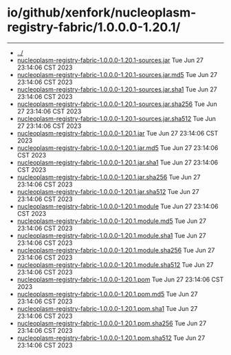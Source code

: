 # io/github/xenfork/nucleoplasm-registry-fabric/1.0.0.0-1.20.1/

---
- [../](../index.md)
- [nucleoplasm-registry-fabric-1.0.0.0-1.20.1-sources.jar](nucleoplasm-registry-fabric-1.0.0.0-1.20.1-sources.jar) Tue Jun 27 23:14:06 CST 2023
- [nucleoplasm-registry-fabric-1.0.0.0-1.20.1-sources.jar.md5](nucleoplasm-registry-fabric-1.0.0.0-1.20.1-sources.jar.md5) Tue Jun 27 23:14:06 CST 2023
- [nucleoplasm-registry-fabric-1.0.0.0-1.20.1-sources.jar.sha1](nucleoplasm-registry-fabric-1.0.0.0-1.20.1-sources.jar.sha1) Tue Jun 27 23:14:06 CST 2023
- [nucleoplasm-registry-fabric-1.0.0.0-1.20.1-sources.jar.sha256](nucleoplasm-registry-fabric-1.0.0.0-1.20.1-sources.jar.sha256) Tue Jun 27 23:14:06 CST 2023
- [nucleoplasm-registry-fabric-1.0.0.0-1.20.1-sources.jar.sha512](nucleoplasm-registry-fabric-1.0.0.0-1.20.1-sources.jar.sha512) Tue Jun 27 23:14:06 CST 2023
- [nucleoplasm-registry-fabric-1.0.0.0-1.20.1.jar](nucleoplasm-registry-fabric-1.0.0.0-1.20.1.jar) Tue Jun 27 23:14:06 CST 2023
- [nucleoplasm-registry-fabric-1.0.0.0-1.20.1.jar.md5](nucleoplasm-registry-fabric-1.0.0.0-1.20.1.jar.md5) Tue Jun 27 23:14:06 CST 2023
- [nucleoplasm-registry-fabric-1.0.0.0-1.20.1.jar.sha1](nucleoplasm-registry-fabric-1.0.0.0-1.20.1.jar.sha1) Tue Jun 27 23:14:06 CST 2023
- [nucleoplasm-registry-fabric-1.0.0.0-1.20.1.jar.sha256](nucleoplasm-registry-fabric-1.0.0.0-1.20.1.jar.sha256) Tue Jun 27 23:14:06 CST 2023
- [nucleoplasm-registry-fabric-1.0.0.0-1.20.1.jar.sha512](nucleoplasm-registry-fabric-1.0.0.0-1.20.1.jar.sha512) Tue Jun 27 23:14:06 CST 2023
- [nucleoplasm-registry-fabric-1.0.0.0-1.20.1.module](nucleoplasm-registry-fabric-1.0.0.0-1.20.1.module) Tue Jun 27 23:14:06 CST 2023
- [nucleoplasm-registry-fabric-1.0.0.0-1.20.1.module.md5](nucleoplasm-registry-fabric-1.0.0.0-1.20.1.module.md5) Tue Jun 27 23:14:06 CST 2023
- [nucleoplasm-registry-fabric-1.0.0.0-1.20.1.module.sha1](nucleoplasm-registry-fabric-1.0.0.0-1.20.1.module.sha1) Tue Jun 27 23:14:06 CST 2023
- [nucleoplasm-registry-fabric-1.0.0.0-1.20.1.module.sha256](nucleoplasm-registry-fabric-1.0.0.0-1.20.1.module.sha256) Tue Jun 27 23:14:06 CST 2023
- [nucleoplasm-registry-fabric-1.0.0.0-1.20.1.module.sha512](nucleoplasm-registry-fabric-1.0.0.0-1.20.1.module.sha512) Tue Jun 27 23:14:06 CST 2023
- [nucleoplasm-registry-fabric-1.0.0.0-1.20.1.pom](nucleoplasm-registry-fabric-1.0.0.0-1.20.1.pom) Tue Jun 27 23:14:06 CST 2023
- [nucleoplasm-registry-fabric-1.0.0.0-1.20.1.pom.md5](nucleoplasm-registry-fabric-1.0.0.0-1.20.1.pom.md5) Tue Jun 27 23:14:06 CST 2023
- [nucleoplasm-registry-fabric-1.0.0.0-1.20.1.pom.sha1](nucleoplasm-registry-fabric-1.0.0.0-1.20.1.pom.sha1) Tue Jun 27 23:14:06 CST 2023
- [nucleoplasm-registry-fabric-1.0.0.0-1.20.1.pom.sha256](nucleoplasm-registry-fabric-1.0.0.0-1.20.1.pom.sha256) Tue Jun 27 23:14:06 CST 2023
- [nucleoplasm-registry-fabric-1.0.0.0-1.20.1.pom.sha512](nucleoplasm-registry-fabric-1.0.0.0-1.20.1.pom.sha512) Tue Jun 27 23:14:06 CST 2023
